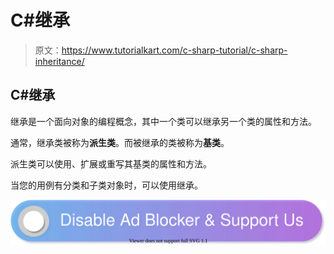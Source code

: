 # C#继承

> 原文：<https://www.tutorialkart.com/c-sharp-tutorial/c-sharp-inheritance/>

## C#继承

继承是一个面向对象的编程概念，其中一个类可以继承另一个类的属性和方法。

通常，继承类被称为**派生类**。而被继承的类被称为**基类**。

派生类可以使用、扩展或重写其基类的属性和方法。

当您的用例有分类和子类对象时，可以使用继承。

[![](img/925da31b32d6bc3827932f6c8afb11bb.png)](https://www.tutorialkart.com/)